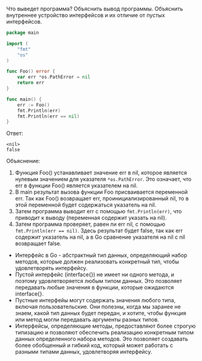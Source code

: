 Что выведет программа? Объяснить вывод программы. Объяснить внутреннее устройство интерфейсов и их отличие от пустых интерфейсов.

```go
package main

import (
	"fmt"
	"os"
)

func Foo() error {
	var err *os.PathError = nil
	return err
}

func main() {
	err := Foo()
	fmt.Println(err)
	fmt.Println(err == nil)
}
```

Ответ:
```
<nil>
false
```
Объяснение:
1) Функция Foo() устанавливает значение err в nil, которое является нулевым значением для указателя `*os.PathError`. Это означает, что err в функции Foo() является указателем на nil.
2) В main результат вызова функции Foo присваивается переменной err. Так как Foo() возвращает err, проинициализированный nil, то в этой переменной будет содержаться указатель на nil.
3) Затем программа выводит err с помощью `fmt.Println(err)`, что приводит к выводу <nil> (переменная содержит указать на nil).
4) Затем программа проверяет, равен ли err nil, с помощью `fmt.Println(err == nil)`. Здесь результат будет false, так как err содержит указатель на  nil, а в Go сравнение указателя на nil с nil возвращает false.

- Интерфейс в Go - абстрактный тип данных, определяющий набор методов, которые должен реализовать конкретный тип, чтобы удовлетворять интерфейсу.
- Пустой интерфейс (interface{}) не имеет ни одного метода, и поэтому удовлетворяется любым типом данных. Это позволяет передавать любые  значения в функции, которые ожидаются interface{}.
- Пустные интерфейы могут содержать значения любого типа, включая пользовательские. Они полезны, когда мы заранее не знаем, какой тип данных будет передан, и хотите, чтобы функция или метод могли передавать аргументы разных типов.
- Интерфейсы, определяющие методы, предоставляют более строгую типизацию и позволяют обеспечить реализацию конкретным типом данных определенного набора методов. Это позволяет создавать более обобщенный и гибкий код, который может работать с разными типами данных, удовлетворяя интерфейсу.